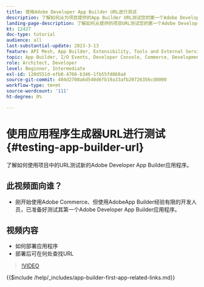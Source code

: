 ```yaml
---
title: 使用Adobe Developer App Builder URL进行测试
description: 了解如何从为项目提供的App Builder URL测试您的第一个Adobe Developer App Builder应用程序。
landing-page-description: 了解如何从提供的项目URL测试您的第一个Adobe Developer App Builder应用程序。
kt: 12427
doc-type: tutorial
audience: all
last-substantial-update: 2023-3-13
feature: API Mesh, App Builder, Extensibility, Tools and External Services, Backend Development
topic: App Builder, I/O Events, Developer Console, Commerce, Development, Integrations
role: Architect, Developer
level: Beginner, Intermediate
exl-id: 120d551d-efb0-4766-b346-1fb55fd868a4
source-git-commit: 404d2708a6d540d6fb19a33afb20726356cd8000
workflow-type: tm+mt
source-wordcount: '111'
ht-degree: 0%

---
```


# 使用应用程序生成器URL进行测试 {#testing-app-builder-url}

了解如何使用项目中的URL测试新的Adobe Developer App Builder应用程序。

## 此视频面向谁？

* 刚开始使用Adobe Commerce、但使用AdobeApp Builder经验有限的开发人员，已准备好测试其第一个Adobe Developer App Builder应用程序。

## 视频内容

* 如何部署应用程序
* 部署后可在何处查找URL

>[!VIDEO](https://video.tv.adobe.com/v/3416664?quality=12&learn=on)

{{$include /help/_includes/app-builder-first-app-related-links.md}}
